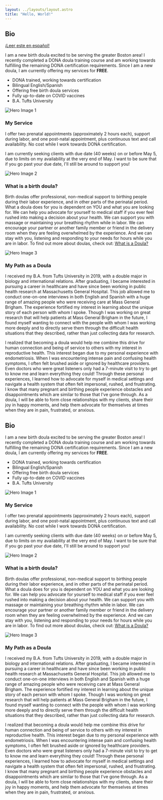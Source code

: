 ```yaml
---
layout: ../layouts/layout.astro
title: "Hello, World!"
---
```


## Bio

[¡Leer este en español!](/es)

I am a new birth doula excited to be serving the greater Boston area! I recently completed a DONA doula training course and am working towards fulfilling the remaining DONA certification requirements. Since I am a new doula, I am currently offering my services for **FREE**.

- DONA trained, working towards certification
- Bilingual English/Spanish
- Offering free birth doula services
- Fully up-to-date on COVID vaccines
- B.A. Tufts University

<img src="/assets/img/hero_1.jpg" alt="Hero Image 1" />

### My Service

I offer two prenatal appointments (approximately 2 hours each), support during labor, and one post-natal appointment, plus continuous text and call availability. No cost while I work towards DONA certification.

I am currently seeking clients with due date (40 weeks) on or before May 5, due to limits on my availability at the very end of May. I want to be sure that if you go past your due date, I'll still be around to support you!

<img src="/assets/img/hero_2.jpg" alt="Hero Image 2" />

### What is a birth doula?

Birth doulas offer professional, non-medical support to birthing people during their labor experience, and in other parts of the perinatal period. What a doula does for you is dependent on YOU and what you are looking for. We can help you advocate for yourself to medical staff if you ever feel rushed into making a decision about your health. We can support you with massage or maintaining your breathing rhythm while in labor. We can encourage your partner or another family member or friend in the delivery room when they are feeling overwhelmed by the experience. And we can stay with you, listening and responding to your needs for hours while you are in labor. To find out more about doulas, check out: [What is a Doula?](https://www.dona.org/what-is-a-doula/)

<img src="/assets/img/hero_3.jpg" alt="Hero Image 3" />

### My Path as a Doula

I received my B.A. from Tufts University in 2019, with a double major in biology and international relations. After graduating, I became interested in pursuing a career in healthcare and have since been working in public health research at Massachusetts General Hospital. This job allowed me to conduct one-on-one interviews in both English and Spanish with a huge range of amazing people who were receiving care at Mass General Brigham. The experience fortified my interest in learning about the unique story of each person with whom I spoke. Though I was working on great research that will help patients at Mass General Brigham in the future, I found myself wanting to connect with the people with whom I was working more deeply and to directly serve them through the difficult health situations that they described, rather than just collecting data for research.

I realized that becoming a doula would help me combine this drive for human connection and being of service to others with my interest in reproductive health. This interest began due to my personal experience with endometriosis. When I was encountering intense pain and confusing health symptoms, I often felt brushed aside or ignored by healthcare providers. Even doctors who were great listeners only had a 7-minute visit to try to get to know me and learn everything they could! Through these personal experiences, I learned how to advocate for myself in medical settings and navigate a health system that often felt impersonal, rushed, and frustrating. I know that many pregnant and birthing people experience obstacles and disappointments which are similar to those that I’ve gone through. As a doula, I will be able to form close relationships with my clients, share their joy in happy moments, and help them advocate for themselves at times when they are in pain, frustrated, or anxious.

## Bio

<!-- [¡Read this en español!](./es) -->

I am a new birth doula excited to be serving the greater Boston area! I recently completed a DONA doula training course and am working towards fulfilling the remaining DONA certification requirements. Since I am a new doula, I am currently offering my services for **FREE**.

- DONA trained, working towards certification
- Bilingual English/Spanish
- Offering free birth doula services
- Fully up-to-date on COVID vaccines
- B.A. Tufts University

<img src="./assets/img/hero_1.jpg" alt="Hero Image 1" />

### My Service

I offer two prenatal appointments (approximately 2 hours each), support during labor, and one post-natal appointment, plus continuous text and call availability. No cost while I work towards DONA certification.

I am currently seeking clients with due date (40 weeks) on or before May 5, due to limits on my availability at the very end of May. I want to be sure that if you go past your due date, I'll still be around to support you!

<img src="./assets/img/hero_2.jpg" alt="Hero Image 2" />

### What is a birth doula?

Birth doulas offer professional, non-medical support to birthing people during their labor experience, and in other parts of the perinatal period. What a doula does for you is dependent on YOU and what you are looking for. We can help you advocate for yourself to medical staff if you ever feel rushed into making a decision about your health. We can support you with massage or maintaining your breathing rhythm while in labor. We can encourage your partner or another family member or friend in the delivery room when they are feeling overwhelmed by the experience. And we can stay with you, listening and responding to your needs for hours while you are in labor. To find out more about doulas, check out: [What is a Doula?](https://www.dona.org/what-is-a-doula/)

<img src="./assets/img/hero_3.jpg" alt="Hero Image 3" />

### My Path as a Doula

I received my B.A. from Tufts University in 2019, with a double major in biology and international relations. After graduating, I became interested in pursuing a career in healthcare and have since been working in public health research at Massachusetts General Hospital. This job allowed me to conduct one-on-one interviews in both English and Spanish with a huge range of amazing people who were receiving care at Mass General Brigham. The experience fortified my interest in learning about the unique story of each person with whom I spoke. Though I was working on great research that will help patients at Mass General Brigham in the future, I found myself wanting to connect with the people with whom I was working more deeply and to directly serve them through the difficult health situations that they described, rather than just collecting data for research.

I realized that becoming a doula would help me combine this drive for human connection and being of service to others with my interest in reproductive health. This interest began due to my personal experience with endometriosis. When I was encountering intense pain and confusing health symptoms, I often felt brushed aside or ignored by healthcare providers. Even doctors who were great listeners only had a 7-minute visit to try to get to know me and learn everything they could! Through these personal experiences, I learned how to advocate for myself in medical settings and navigate a health system that often felt impersonal, rushed, and frustrating. I know that many pregnant and birthing people experience obstacles and disappointments which are similar to those that I’ve gone through. As a doula, I will be able to form close relationships with my clients, share their joy in happy moments, and help them advocate for themselves at times when they are in pain, frustrated, or anxious.
